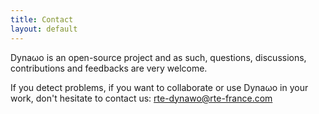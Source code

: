 ```yaml
---
title: Contact
layout: default
---
```

<!--
    Except where otherwise noted, content in this website is Copyright (c)
    2015-2019, RTE (http://www.rte-france.com) and licensed under a
    CC-BY-4.0 (https://creativecommons.org/licenses/by/4.0/)
    license. All rights reserved.
-->
Dyna&omega;o is an open-source project and as such, questions, discussions, contributions and feedbacks are very welcome.

If you detect problems, if you want to collaborate or use Dyna&omega;o in your work, don't hesitate to contact us: [rte-dynawo@rte-france.com](mailto:rte-dynawo@rte-france.com)
